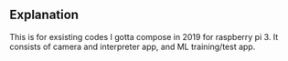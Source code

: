 ## Explanation
This is for exsisting codes I gotta compose in 2019 for raspberry pi 3.
It consists of camera and interpreter app, and ML training/test app.

